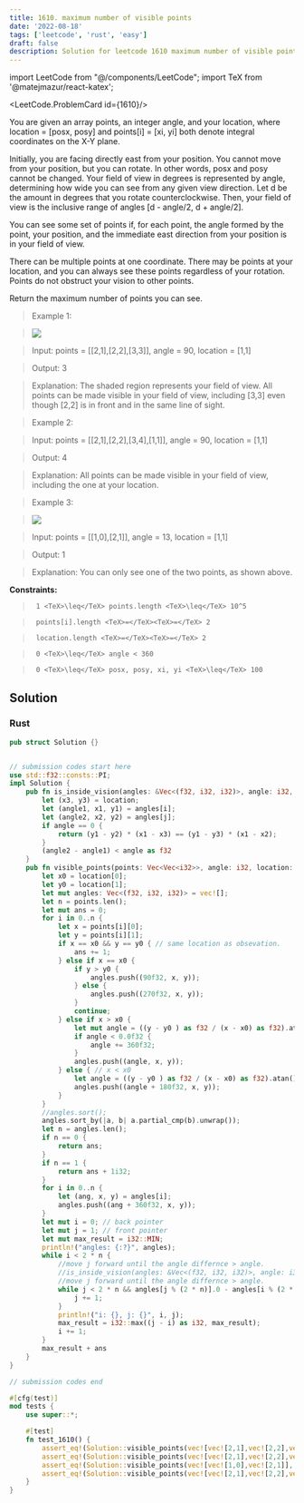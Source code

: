 ```yaml
---
title: 1610. maximum number of visible points
date: '2022-08-18'
tags: ['leetcode', 'rust', 'easy']
draft: false
description: Solution for leetcode 1610 maximum number of visible points
---
```

import LeetCode from "@/components/LeetCode";
import TeX from '@matejmazur/react-katex';

<LeetCode.ProblemCard id={1610}/>
 

  You are given an array points, an integer angle, and your location, where location <TeX>=</TeX> [posx, posy] and points[i] <TeX>=</TeX> [xi, yi] both denote integral coordinates on the X-Y plane.

  Initially, you are facing directly east from your position. You cannot move from your position, but you can rotate. In other words, posx and posy cannot be changed. Your field of view in degrees is represented by angle, determining how wide you can see from any given view direction. Let d be the amount in degrees that you rotate counterclockwise. Then, your field of view is the inclusive range of angles [d - angle/2, d + angle/2].

  

  

  

  You can see some set of points if, for each point, the angle formed by the point, your position, and the immediate east direction from your position is in your field of view.

  There can be multiple points at one coordinate. There may be points at your location, and you can always see these points regardless of your rotation. Points do not obstruct your vision to other points.

  Return the maximum number of points you can see.

   

 >   Example 1:

 >   ![](https://assets.leetcode.com/uploads/2020/09/30/89a07e9b-00ab-4967-976a-c723b2aa8656.png)

 >   Input: points <TeX>=</TeX> [[2,1],[2,2],[3,3]], angle <TeX>=</TeX> 90, location <TeX>=</TeX> [1,1]

 >   Output: 3

 >   Explanation: The shaded region represents your field of view. All points can be made visible in your field of view, including [3,3] even though [2,2] is in front and in the same line of sight.

  

 >   Example 2:

  

 >   Input: points <TeX>=</TeX> [[2,1],[2,2],[3,4],[1,1]], angle <TeX>=</TeX> 90, location <TeX>=</TeX> [1,1]

 >   Output: 4

 >   Explanation: All points can be made visible in your field of view, including the one at your location.

  

 >   Example 3:

 >   ![](https://assets.leetcode.com/uploads/2020/09/30/5010bfd3-86e6-465f-ac64-e9df941d2e49.png)

 >   Input: points <TeX>=</TeX> [[1,0],[2,1]], angle <TeX>=</TeX> 13, location <TeX>=</TeX> [1,1]

 >   Output: 1

 >   Explanation: You can only see one of the two points, as shown above.

  

   

  **Constraints:**

  

 >   	1 <TeX>\leq</TeX> points.length <TeX>\leq</TeX> 10^5

 >   	points[i].length <TeX>=</TeX><TeX>=</TeX> 2

 >   	location.length <TeX>=</TeX><TeX>=</TeX> 2

 >   	0 <TeX>\leq</TeX> angle < 360

 >   	0 <TeX>\leq</TeX> posx, posy, xi, yi <TeX>\leq</TeX> 100


## Solution
### Rust
```rust
pub struct Solution {}


// submission codes start here
use std::f32::consts::PI;
impl Solution {
    pub fn is_inside_vision(angles: &Vec<(f32, i32, i32)>, angle: i32, j: usize, i: usize, location: (i32, i32)) -> bool {
        let (x3, y3) = location;
        let (angle1, x1, y1) = angles[i];
        let (angle2, x2, y2) = angles[j];
        if angle == 0 {
            return (y1 - y2) * (x1 - x3) == (y1 - y3) * (x1 - x2);
        }
        (angle2 - angle1) < angle as f32
    }
    pub fn visible_points(points: Vec<Vec<i32>>, angle: i32, location: Vec<i32>) -> i32 {
        let x0 = location[0];
        let y0 = location[1];
        let mut angles: Vec<(f32, i32, i32)> = vec![];
        let n = points.len();
        let mut ans = 0;
        for i in 0..n {
            let x = points[i][0];
            let y = points[i][1];
            if x == x0 && y == y0 { // same location as obsevation. 
                ans += 1;
            } else if x == x0 {
                if y > y0 {
                    angles.push((90f32, x, y));
                } else {
                    angles.push((270f32, x, y));
                }
                continue;
            } else if x > x0 {
                let mut angle = ((y - y0 ) as f32 / (x - x0) as f32).atan() * 180f32 / PI;
                if angle < 0.0f32 {
                    angle += 360f32;
                }
                angles.push((angle, x, y));    
            } else { // x < x0
                let angle = ((y - y0 ) as f32 / (x - x0) as f32).atan() * 180f32 / PI;
                angles.push((angle + 180f32, x, y));
            }
        }
        //angles.sort();
        angles.sort_by(|a, b| a.partial_cmp(b).unwrap());
        let n = angles.len();
        if n == 0 {
            return ans;
        }
        if n == 1 {
            return ans + 1i32;
        }
        for i in 0..n {
            let (ang, x, y) = angles[i];
            angles.push((ang + 360f32, x, y));
        }
        let mut i = 0; // back pointer
        let mut j = 1; // front pointer
        let mut max_result = i32::MIN;
        println!("angles: {:?}", angles);
        while i < 2 * n {
            //move j forward until the angle differnce > angle. 
            //is_inside_vision(angles: &Vec<(f32, i32, i32)>, angle: i32, j: usize, i: usize, location: (i32, i32))
            //move j forward until the angle differnce > angle. 
            while j < 2 * n && angles[j % (2 * n)].0 - angles[i % (2 * n)].0 <= angle as f32 {
                j += 1;
            }
            println!("i: {}, j: {}", i, j);
            max_result = i32::max((j - i) as i32, max_result);
            i += 1;
        }
        max_result + ans
    }
}

// submission codes end

#[cfg(test)]
mod tests {
    use super::*;

    #[test]
    fn test_1610() {
        assert_eq!(Solution::visible_points(vec![vec![2,1],vec![2,2],vec![3,4],vec![1,1], vec![1, 3], vec![-1, -2]], 90, vec![1,1]), 5);
        assert_eq!(Solution::visible_points(vec![vec![2,1],vec![2,2],vec![3,4],vec![1,1], vec![3, 3]], 0, vec![1,1]), 3);
        assert_eq!(Solution::visible_points(vec![vec![1,0],vec![2,1]], 13, vec![1,1]), 1);
        assert_eq!(Solution::visible_points(vec![vec![2,1],vec![2,2],vec![3,4],vec![1,1]], 90, vec![1,1]), 4);
    }
}

```

